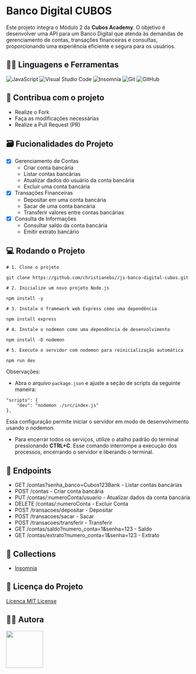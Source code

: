 # Banco Digital CUBOS

Este projeto integra o Módulo 2 da **Cubos Academy**. O objetivo é desenvolver uma API para um Banco Digital que atenda às demandas de gerenciamento de contas, transações financeiras e consultas, proporcionando uma experiência eficiente e segura para os usuários.

## :woman_mechanic: Linguagens e Ferramentas

![JavaScript](https://img.shields.io/badge/javascript-0D1117.svg?style=for-the-badge&logo=javascript&logoColor=%23F7DF1E) ![Visual Studio Code](https://img.shields.io/badge/Visual%20Studio%20Code-0D1117.svg?style=for-the-badge&logo=visual-studio-code&logoColor=0078d7) ![Insomnia](https://img.shields.io/badge/Insomnia-0D1117?style=for-the-badge&logo=insomnia&logoColor=5849BE) ![Git](https://img.shields.io/badge/git-0D1117.svg?style=for-the-badge&logo=git&logoColor=%23F05033) ![GitHub](https://img.shields.io/badge/github-0D1117.svg?style=for-the-badge&logo=github&logoColor=white)

## :triangular_flag_on_post: Contribua com o projeto

- Realize o Fork
- Faça as modificações necessárias
- Realize a Pull Request (PR)

## :card_file_box: Fucionalidades do Projeto

- [x] Gerenciamento de Contas
    - Criar conta bancária
    - Listar contas bancárias
    - Atualizar dados do usuário da conta bancária
    - Excluir uma conta bancária
- [x] Transações Financeiras
    - Depositar em uma conta bancária
    - Sacar de uma conta bancária
    - Transferir valores entre contas bancárias
- [x] Consulta de Informações
    - Consultar saldo da conta bancária
    - Emitir extrato bancário

## :computer: Rodando o Projeto

```shell
# 1. Clone o projeto

git clone https://github.com/christianebs//js-banco-digital-cubos.git

# 2. Inicialize um novo projeto Node.js

npm install -y

# 3. Instale o framework web Express como uma dependência

npm install express

# 4. Instale o nodemon como uma dependência de desenvolvimento

npm install -D nodemon

# 5. Execute o servidor com nodemon para reinicialização automática

npm run dev
```

Observações:

- Abra o arquivo ```package.json``` e ajuste a seção de scripts da seguinte maneira:

```shell 
"scripts": {
    "dev": "nodemon ./src/index.js"
},
```
Essa configuração permite iniciar o servidor em modo de desenvolvimento usando o nodemon.
- Para encerrar todos os serviços, utilize o atalho padrão do terminal pressionando **CTRL+C**. Esse comando interrompe a execução dos processos, encerrando o servidor e liberando o terminal.

## :arrows_counterclockwise: Endpoints

- GET /contas?senha_banco=Cubos123Bank - Listar contas bancárias
- POST /contas - Criar conta bancária
- PUT /contas/:numeroConta/usuario - Atualizar dados da conta bancária
- DELETE /contas/:numeroConta - Excluir Conta
- POST /transacoes/depositar - Depositar
- POST /transacoes/sacar - Sacar
- POST /transacoes/transferir - Transferir
- GET /contas/saldo?numero_conta=1&senha=123 - Saldo
- GET /contas/extrato?numero_conta=1&senha=123 - Extrato

## :memo: Collections

- [Insomnia](https://github.com/christianebs/js-banco-digital-cubos/blob/main/Insomnia_collections.json)

## :scroll: Licença do Projeto

[Licenca MIT License](http://creativecommons.org/licenses/by)

## :woman_technologist: Autora

<a href="https://github.com/christianebs">
<img src="https://avatars.githubusercontent.com/u/108686840?v=4" width="100px" />
</a>